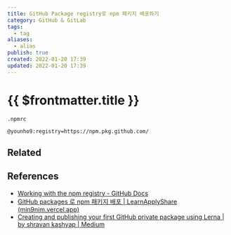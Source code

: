 ```yaml
---
title: GitHub Package registry로 npm 패키지 배포하기
category: GitHub & GitLab
tags:
  - tag
aliases:
  - alias
publish: true
created: 2022-01-20 17:39
updated: 2022-01-20 17:39
---
```


# {{ $frontmatter.title }}

`.npmrc`

```
@younho9:registry=https://npm.pkg.github.com/
```

## Related

## References

- [Working with the npm registry - GitHub Docs](https://docs.github.com/en/packages/working-with-a-github-packages-registry/working-with-the-npm-registry)
- [GitHub packages 로 npm 패키지 배포 | LearnApplyShare (min9nim.vercel.app)](https://min9nim.vercel.app/2021-05-17-github-packages/)
- [Creating and publishing your first GitHub private package using Lerna | by shravan kashyap | Medium](https://shravankashyap.medium.com/creating-and-publishing-your-first-github-private-package-using-lerna-7fd98d62cfe9#:~:text=To%20publish%20the%20packages%20to,the%20version%20for%20this%20release.&text=Once%20you%20receive%20Lerna%20Successfully,your%20packages%20on%20github%20repository.)

